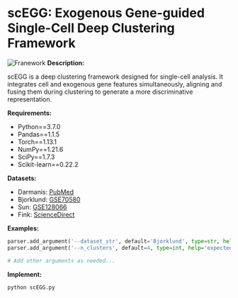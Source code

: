 # scEGG: Exogenous Gene-guided Single-Cell Deep Clustering Framework
![Franework](https://github.com/DayuHuu/scEGA/blob/master/scEGG_framework.png)
**Description:**

scEGG is a deep clustering framework designed for single-cell analysis. It integrates cell and exogenous gene features simultaneously, aligning and fusing them during clustering to generate a more discriminative representation.

**Requirements:**

- Python==3.7.0
- Pandas==1.1.5
- Torch==1.13.1
- NumPy==1.21.6
- SciPy==1.7.3
- Scikit-learn==0.22.2

**Datasets:**

- Darmanis: [PubMed](https://pubmed.ncbi.nlm.nih.gov/26060301/)
- Bjorklund: [GSE70580](https://www.ncbi.nlm.nih.gov/geo/query/acc.cgi?acc=GSE70580)
- Sun: [GSE128066](https://www.ncbi.nlm.nih.gov/geo/query/acc.cgi?acc=GSE128066)
- Fink: [ScienceDirect](https://www.sciencedirect.com/science/article/abs/pii/S1534580722004932)

**Examples:**

```python
parser.add_argument('--dataset_str', default='Bjorklund', type=str, help='name of dataset')
parser.add_argument('--n_clusters', default=4, type=int, help='expected number of clusters')

# Add other arguments as needed...


```
**Implement:**
```python
python scEGG.py
```



